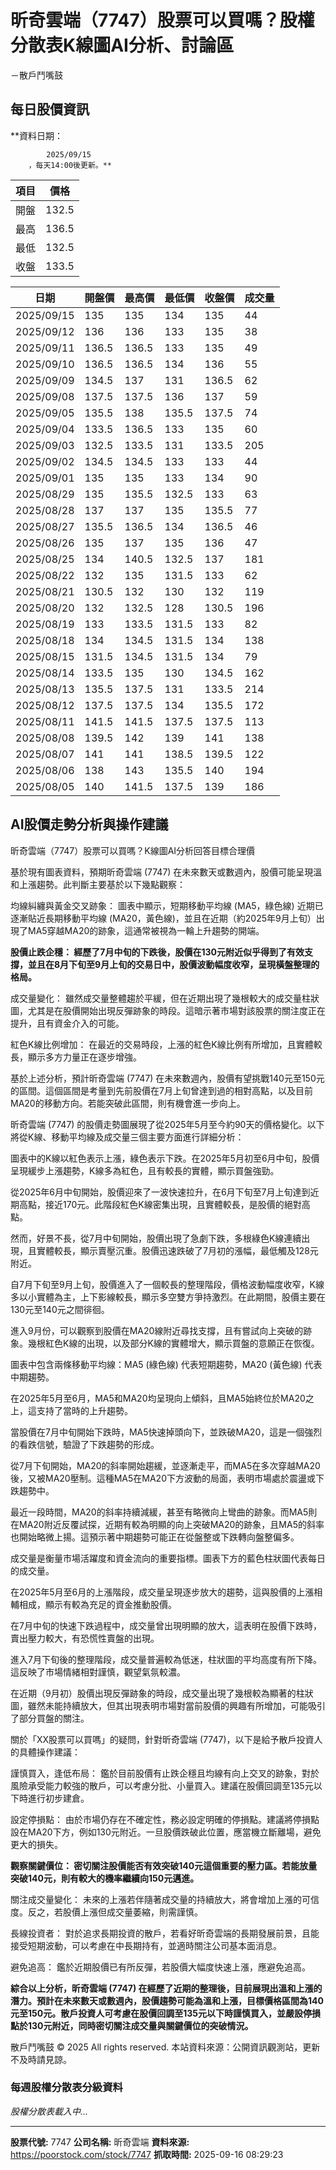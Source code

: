 # 昕奇雲端（7747）股票可以買嗎？股權分散表K線圖AI分析、討論區
－散戶鬥嘴鼓

## 每日股價資訊

**資料日期：
        
            2025/09/15
        ，每天14:00後更新。**

| 項目 | 價格 |
|------|------|
| 開盤 | 132.5 |
| 最高 | 136.5 |
| 最低 | 132.5 |
| 收盤 | 133.5 |

| 日期 | 開盤價 | 最高價 | 最低價 | 收盤價 | 成交量 |
|------|--------|--------|--------|--------|--------|
| 2025/09/15 | 135 | 135 | 134 | 135 | 44 |
| 2025/09/12 | 136 | 136 | 133 | 135 | 38 |
| 2025/09/11 | 136.5 | 136.5 | 133 | 135 | 49 |
| 2025/09/10 | 136.5 | 136.5 | 134 | 136 | 55 |
| 2025/09/09 | 134.5 | 137 | 131 | 136.5 | 62 |
| 2025/09/08 | 137.5 | 137.5 | 136 | 137 | 59 |
| 2025/09/05 | 135.5 | 138 | 135.5 | 137.5 | 74 |
| 2025/09/04 | 133.5 | 136.5 | 133 | 135 | 60 |
| 2025/09/03 | 132.5 | 133.5 | 131 | 133.5 | 205 |
| 2025/09/02 | 134.5 | 134.5 | 133 | 133 | 44 |
| 2025/09/01 | 135 | 135 | 133 | 134 | 90 |
| 2025/08/29 | 135 | 135.5 | 132.5 | 133 | 63 |
| 2025/08/28 | 137 | 137 | 135 | 135.5 | 77 |
| 2025/08/27 | 135.5 | 136.5 | 134 | 136.5 | 46 |
| 2025/08/26 | 135 | 137 | 135 | 136 | 47 |
| 2025/08/25 | 134 | 140.5 | 132.5 | 137 | 181 |
| 2025/08/22 | 132 | 135 | 131.5 | 133 | 62 |
| 2025/08/21 | 130.5 | 132 | 130 | 132 | 119 |
| 2025/08/20 | 132 | 132.5 | 128 | 130.5 | 196 |
| 2025/08/19 | 133 | 133.5 | 131.5 | 133 | 82 |
| 2025/08/18 | 134 | 134.5 | 131.5 | 134 | 138 |
| 2025/08/15 | 131.5 | 134.5 | 131.5 | 134 | 79 |
| 2025/08/14 | 133.5 | 135 | 130 | 134.5 | 162 |
| 2025/08/13 | 135.5 | 137.5 | 131 | 133.5 | 214 |
| 2025/08/12 | 137.5 | 137.5 | 134 | 135.5 | 172 |
| 2025/08/11 | 141.5 | 141.5 | 137.5 | 137.5 | 113 |
| 2025/08/08 | 139.5 | 142 | 139 | 141 | 138 |
| 2025/08/07 | 141 | 141 | 138.5 | 139.5 | 122 |
| 2025/08/06 | 138 | 143 | 135.5 | 140 | 194 |
| 2025/08/05 | 140 | 141.5 | 137.5 | 139 | 186 |

## AI股價走勢分析與操作建議

昕奇雲端（7747）股票可以買嗎？K線圖AI分析回答目標合理價

基於現有圖表資料，預期昕奇雲端 (7747) 在未來數天或數週內，股價可能呈現溫和上漲趨勢。此判斷主要基於以下幾點觀察：

均線糾纏與黃金交叉跡象： 圖表中顯示，短期移動平均線 (MA5，綠色線) 近期已逐漸貼近長期移動平均線 (MA20，黃色線)，並且在近期（約2025年9月上旬）出現了MA5穿越MA20的跡象，這通常被視為一輪上升趨勢的開端。

**股價止跌企穩： 經歷了7月中旬的下跌後，股價在130元附近似乎得到了有效支撐，並且在8月下旬至9月上旬的交易日中，股價波動幅度收窄，呈現橫盤整理的格局。**

成交量變化： 雖然成交量整體趨於平緩，但在近期出現了幾根較大的成交量柱狀圖，尤其是在股價開始出現反彈跡象的時段。這暗示著市場對該股票的關注度正在提升，且有資金介入的可能。

紅色K線比例增加： 在最近的交易時段，上漲的紅色K線比例有所增加，且實體較長，顯示多方力量正在逐步增強。

基於上述分析，預計昕奇雲端 (7747) 在未來數週內，股價有望挑戰140元至150元的區間。這個區間是考量到先前股價在7月上旬曾達到過的相對高點，以及目前MA20的移動方向。若能突破此區間，則有機會進一步向上。

昕奇雲端 (7747) 的股價走勢圖展現了從2025年5月至今約90天的價格變化。以下將從K線、移動平均線及成交量三個主要方面進行詳細分析：

圖表中的K線以紅色表示上漲，綠色表示下跌。在2025年5月初至6月中旬，股價呈現緩步上漲趨勢，K線多為紅色，且有較長的實體，顯示買盤強勁。

從2025年6月中旬開始，股價迎來了一波快速拉升，在6月下旬至7月上旬達到近期高點，接近170元。此階段紅色K線密集出現，且實體較長，是股價的絕對高點。

然而，好景不長，從7月中旬開始，股價出現了急劇下跌，多根綠色K線連續出現，且實體較長，顯示賣壓沉重。股價迅速跌破了7月初的漲幅，最低觸及128元附近。

自7月下旬至9月上旬，股價進入了一個較長的整理階段，價格波動幅度收窄，K線多以小實體為主，上下影線較長，顯示多空雙方爭持激烈。在此期間，股價主要在130元至140元之間徘徊。

進入9月份，可以觀察到股價在MA20線附近尋找支撐，且有嘗試向上突破的跡象。幾根紅色K線的出現，以及部分K線的實體增大，顯示買盤的意願正在恢復。

圖表中包含兩條移動平均線：MA5 (綠色線) 代表短期趨勢，MA20 (黃色線) 代表中期趨勢。

在2025年5月至6月，MA5和MA20均呈現向上傾斜，且MA5始終位於MA20之上，這支持了當時的上升趨勢。

當股價在7月中旬開始下跌時，MA5快速掉頭向下，並跌破MA20，這是一個強烈的看跌信號，驗證了下跌趨勢的形成。

從7月下旬開始，MA20的斜率開始趨緩，並逐漸走平，而MA5在多次穿越MA20後，又被MA20壓制。這種MA5在MA20下方波動的局面，表明市場處於震盪或下跌趨勢中。

最近一段時間，MA20的斜率持續減緩，甚至有略微向上彎曲的跡象。而MA5則在MA20附近反覆試探，近期有較為明顯的向上突破MA20的跡象，且MA5的斜率也開始略微上揚。這預示著中期趨勢可能正在從盤整或下跌轉向盤整偏多。

成交量是衡量市場活躍度和資金流向的重要指標。圖表下方的藍色柱狀圖代表每日的成交量。

在2025年5月至6月的上漲階段，成交量呈現逐步放大的趨勢，這與股價的上漲相輔相成，顯示有較為充足的資金推動股價。

在7月中旬的快速下跌過程中，成交量曾出現明顯的放大，這表明在股價下跌時，賣出壓力較大，有恐慌性賣盤的出現。

進入7月下旬後的整理階段，成交量普遍較為低迷，柱狀圖的平均高度有所下降。這反映了市場情緒相對謹慎，觀望氣氛較濃。

在近期（9月初）股價出現反彈跡象的時段，成交量出現了幾根較為顯著的柱狀圖，雖然未能持續放大，但其出現表明市場對當前股價的興趣有所增加，可能吸引了部分買盤的關注。

關於「XX股票可以買嗎」的疑問，針對昕奇雲端 (7747)，以下是給予散戶投資人的具體操作建議：

謹慎買入，逢低布局： 鑑於目前股價有止跌企穩且均線有向上交叉的跡象，對於風險承受能力較強的散戶，可以考慮分批、小量買入。建議在股價回調至135元以下時進行初步建倉。

設定停損點： 由於市場仍存在不確定性，務必設定明確的停損點。建議將停損點設在MA20下方，例如130元附近。一旦股價跌破此位置，應當機立斷離場，避免更大的損失。

**觀察關鍵價位： 密切關注股價能否有效突破140元這個重要的壓力區。若能放量突破140元，則有較大的機率繼續向150元邁進。**

關注成交量變化： 未來的上漲若伴隨著成交量的持續放大，將會增加上漲的可信度。反之，若股價上漲但成交量萎縮，則需謹慎。

長線投資者： 對於追求長期投資的散戶，若看好昕奇雲端的長期發展前景，且能接受短期波動，可以考慮在中長期持有，並適時關注公司基本面消息。

避免追高： 鑑於近期股價已有所反彈，若股價大幅度快速上漲，應避免追高。

**綜合以上分析，昕奇雲端 (7747) 在經歷了近期的整理後，目前展現出溫和上漲的潛力。預計在未來數天或數週內，股價趨勢可能為溫和上漲，目標價格區間為140元至150元。散戶投資人可考慮在股價回調至135元以下時謹慎買入，並嚴設停損點於130元附近，同時密切關注成交量與關鍵價位的突破情況。**

散戶鬥嘴鼓 © 2025 All rights reserved. 本站資料來源：公開資訊觀測站，更新不及時請見諒。

### 每週股權分散表分級資料

*股權分散表載入中...*

---

**股票代號:** 7747
**公司名稱:** 昕奇雲端
**資料來源:** https://poorstock.com/stock/7747
**抓取時間:** 2025-09-16 08:29:23